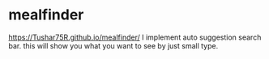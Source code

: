 # mealfinder
https://Tushar75R.github.io/mealfinder/
I implement auto suggestion search bar.
this will show you what you want to see by just small type.
